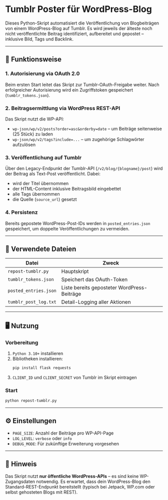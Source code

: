 # Tumblr Poster für WordPress-Blog

Dieses Python-Skript automatisiert die Veröffentlichung von Blogbeiträgen von einem WordPress-Blog auf Tumblr. Es wird jeweils der älteste noch nicht veröffentlichte Beitrag identifiziert, aufbereitet und gepostet – inklusive Bild, Tags und Backlink.

---

## 🔧 Funktionsweise

### 1. Autorisierung via OAuth 2.0
Beim ersten Start leitet das Skript zur Tumblr-OAuth-Freigabe weiter. Nach erfolgreicher Autorisierung wird ein Zugriffstoken gespeichert (`tumblr_tokens.json`).

### 2. Beitragsermittlung via WordPress REST-API
Das Skript nutzt die WP-API:
- `wp-json/wp/v2/posts?order=asc&orderby=date` – um Beiträge seitenweise (25 Stück) zu laden
- `wp-json/wp/v2/tags?include=...` – um zugehörige Schlagwörter aufzulösen

### 3. Veröffentlichung auf Tumblr
Über den Legacy-Endpunkt der Tumblr-API (`/v2/blog/{blogname}/post`) wird der Beitrag als Text-Post veröffentlicht. Dabei:
- wird der Titel übernommen
- der HTML-Content inklusive Beitragsbild eingebettet
- alle Tags übernommen
- die Quelle (`source_url`) gesetzt

### 4. Persistenz
Bereits gepostete WordPress-Post-IDs werden in `posted_entries.json` gespeichert, um doppelte Veröffentlichungen zu vermeiden.

---

## 📁 Verwendete Dateien

| Datei                   | Zweck                                           |
|------------------------|--------------------------------------------------|
| `repost-tumblr.py`     | Hauptskript                                     |
| `tumblr_tokens.json`   | Speichert das OAuth-Token                        |
| `posted_entries.json`  | Liste bereits geposteter WordPress-Beiträge     |
| `tumblr_post_log.txt`  | Detail-Logging aller Aktionen                   |

---

## 🖥️ Nutzung

### Vorbereitung
1. `Python 3.10+` installieren
2. Bibliotheken installieren:
   ```bash
   pip install flask requests
   ```
3. `CLIENT_ID` und `CLIENT_SECRET` von Tumblr im Skript eintragen

### Start
```bash
python repost-tumblr.py
```

---

## ⚙️ Einstellungen

- `PAGE_SIZE`: Anzahl der Beiträge pro WP-API-Page
- `LOG_LEVEL`: `verbose` oder `info`
- `DEBUG_MODE`: Für zukünftige Erweiterung vorgesehen

---

## 📌 Hinweis

Das Skript nutzt **nur öffentliche WordPress-APIs** – es sind keine WP-Zugangsdaten notwendig. Es erwartet, dass dein WordPress-Blog den Standard-REST-Endpunkt bereitstellt (typisch bei Jetpack, WP.com oder selbst gehosteten Blogs mit REST).

